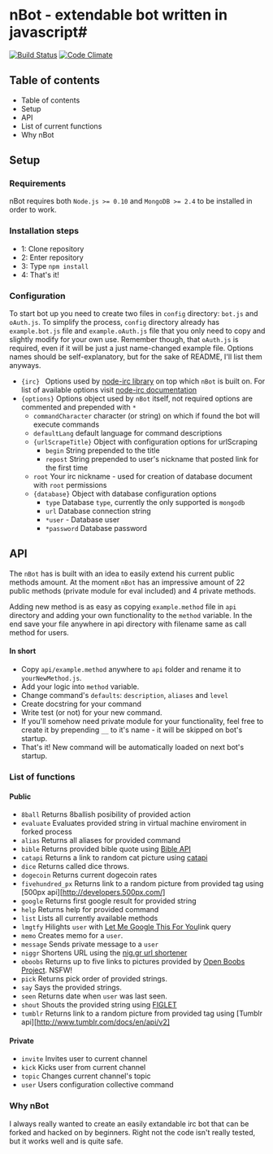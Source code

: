# nBot - extendable bot written in javascript#
[![Build Status](https://drone.io/github.com/Palid/nBot/status.png)](https://drone.io/github.com/Palid/nBot/latest) [![Code Climate](https://codeclimate.com/github/Palid/nBot.png)](https://codeclimate.com/github/Palid/nBot)

## Table of contents ##

* Table of contents
* Setup
* API
* List of current functions
* Why nBot


## Setup ##

### Requirements ###

nBot requires both `Node.js >= 0.10` and `MongoDB >= 2.4` to be installed in order to work. 

### Installation steps ###

* 1: Clone repository
* 2: Enter repository 
* 3: Type `npm install`
* 4: That's it!

### Configuration ###
To start bot up you need to create two files in `config` directory: `bot.js` and `oAuth.js`. To simplify the process, `config` directory already has `example.bot.js` file and `example.oAuth.js` file that you only need to copy and slightly modify for your own use. Remember though, that `oAuth.js` is required, even if it will be just a just name-changed example file. Options names should be self-explanatory, but for the sake of README, I'll list them anyways.

* `{irc} ` Options used by [node-irc library](https://github.com/williamwicks/nodeirc) on top which `nBot` is built on. For list of available options visit [node-irc documentation](http://node-irc.readthedocs.org/en/latest/API.html)
* `{options}`  Options object used by `nBot` itself, not required options are commented and prepended with `*`
    * `commandCharacter`  character (or string) on which if found the bot will execute commands
    * `defaultLang`  default language for command descriptions
    * `{urlScrapeTitle}`  Object with configuration options for urlScraping
        - `begin`  String prepended to the title 
        - `repost` String prepended to user's nickname that posted link for the first time
    * `root`  Your irc nickname - used for creation of database document with `root` permissions
    * `{database}`  Object with database configuration options
        - `type` Database `type`, currently the only supported is `mongodb`
        - `url` Database connection string
        - `*user` - Database user
        - `*password` Database password


## API ##
The `nBot` has is built with an idea to easily extend his current public methods amount. At the moment `nBot` has an impressive amount of 22 public methods (private module for eval included) and 4 private methods. 

Adding new method is as easy as copying `example.method` file in `api` directory and adding your own functionality to the `method` variable. In the end save your file anywhere in api directory with filename same as call method for users.

#### In short ####
* Copy `api/example.method` anywhere to `api` folder and rename it to `yourNewMethod.js`.
* Add your logic into `method` variable.
* Change command's `defaults`: `description`, `aliases` and `level`
* Create docstring for your command
* Write test (or not) for your new command.
* If you'll somehow need private module for your functionality, feel free to create it by prepending `__` to it's name - it will be skipped on bot's startup. 
* That's it! New command will be automatically loaded on next bot's startup.

### List of functions ###
#### Public ####
* `8ball` Returns 8ballish posibility of provided action
* `evaluate` Evaluates provided string in virtual machine enviroment in forked process
* `alias` Returns all aliases for provided command
* `bible` Returns provided bible quote using [Bible API](http://labs.bible.org/api_web_service)
* `catapi` Returns a link to random cat picture using [catapi](http://thecatapi.com/)
* `dice` Returns called dice throws.
* `dogecoin` Returns current dogecoin rates
* `fivehundred_px` Returns link to a random picture from provided tag using [500px api][http://developers.500px.com/]
* `google` Returns first google result for provided string
* `help` Returns help for provided command
* `list` Lists all currently available methods
* `lmgtfy` Hilights `user` with [Let Me Google This For You](http://lmgtfy.com)link query
* `memo` Creates memo for a `user`.
* `message` Sends private message to a `user`
* `niggr` Shortens URL using the [nig.gr url shortener](http://nig.gr)
* `oboobs` Returns up to five links to pictures provided by [Open Boobs Project](http://oboobs.ru). NSFW!
* `pick` Returns pick order of provided strings.
* `say` Says the provided strings.
* `seen` Returns date when `user` was last seen.
* `shout` Shouts the provided string using [FIGLET](http://www.figlet.org/) 
* `tumblr` Returns link to a random picture from provided tag using [Tumblr api][http://www.tumblr.com/docs/en/api/v2]

#### Private ####
* `invite` Invites user to current channel
* `kick` Kicks user from current channel
* `topic` Changes current channel's topic
* `user` Users configuration collective command

### Why nBot ###
I always really wanted to create an easily extandable irc bot that can be forked and hacked on by beginners. Right not the code isn't really tested, but it works well and is quite safe.